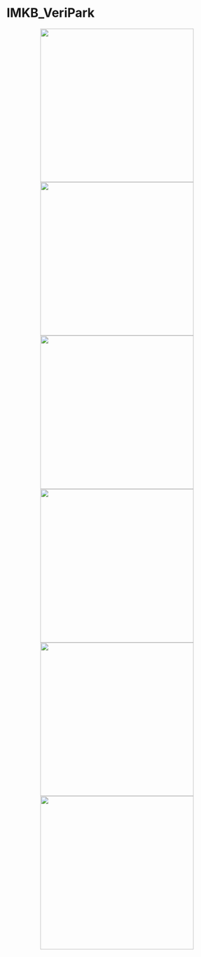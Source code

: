 # IMKB_VeriPark

<p align="center">
<img src="https://github.com/HALILKAYAA/IMKB_VeriPark/blob/main/screenshot/Simulator%20Screen%20Shot%20-%20iPhone%2012%20Pro%20-%202021-12-01%20at%2017.43.32.png" width="350">
<img src="https://github.com/HALILKAYAA/IMKB_VeriPark/blob/main/screenshot/Simulator%20Screen%20Shot%20-%20iPhone%2012%20Pro%20-%202021-12-01%20at%2017.43.41.png" width="350">
<img src="https://github.com/HALILKAYAA/IMKB_VeriPark/blob/main/screenshot/Simulator%20Screen%20Shot%20-%20iPhone%2012%20Pro%20-%202021-12-01%20at%2017.43.50.png" width="350">
<img src="https://github.com/HALILKAYAA/IMKB_VeriPark/blob/main/screenshot/Simulator%20Screen%20Shot%20-%20iPhone%2012%20Pro%20-%202021-12-01%20at%2017.43.56.png" width="350">
<img src="https://github.com/HALILKAYAA/IMKB_VeriPark/blob/main/screenshot/Simulator%20Screen%20Shot%20-%20iPhone%2012%20Pro%20-%202021-12-01%20at%2017.44.13.png" width="350">
<img src="https://github.com/HALILKAYAA/IMKB_VeriPark/blob/main/screenshot/Simulator%20Screen%20Shot%20-%20iPhone%2012%20Pro%20-%202021-12-01%20at%2017.44.23.png" width="350">

</p>
